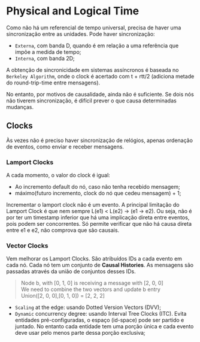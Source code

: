 # Physical and Logical Time

Como não há um referencial de tempo universal, precisa de haver uma sincronização entre as unidades. Pode haver sincronização:

- `Externa`, com banda D, quando é em relação a uma referência que impõe a medida de tempo;
- `Interna`, com banda 2D;

A obtenção de sincronicidade em sistemas assíncronos é baseada no `Berkeley Algorithm`, onde o clock é acertado com t + rtt/2 (adiciona metade do round-trip-time entre mensagens).

No entanto, por motivos de causalidade, ainda não é suficiente. Se dois nós não tiverem sincronização, é difícil prever o que causa determinadas mudanças.

## Clocks

Às vezes não é preciso haver sincronização de relógios, apenas ordenação de eventos, como enviar e receber mensagens.

### Lamport Clocks

A cada momento, o valor do clock é igual:
- Ao incremento default do nó, caso não tenha recebido mensagem;
- máximo(futuro incremento, clock do nó que cedeu mensagem) + 1;

Incrementar o lamport clock não é um evento. A principal limitação do Lamport Clock é que nem sempre L(e1) < L(e2) -> (e1 -> e2). Ou seja, não é por ter um timestamp inferior que há uma implicação direta entre eventos, pois podem ser concorrentes. Só permite verificar que não há causa direta entre e1 e e2, não comprova que são causais.

### Vector Clocks

Vem melhorar os Lamport Clocks. São atribuídos IDs a cada evento em cada nó. Cada nó tem um conjunto de **Causal Histories**. As mensagens são passadas através da união de conjuntos desses IDs.

> Node b, with [0, 1, 0] is receiving a message with [2, 0, 0] <br>
> We need to combine the two vectors and update b entry <br>
> Union([2, 0, 0],[0, 1, 0]) =  [2, 2, 2] <br>

- `Scaling` at the edge: usando Dotted Version Vectors (DVV);
- `Dynamic` concurrency degree: usando Interval Tree Clocks (ITC). Evita entidades pré-configuradas, o espaço (id-space) pode ser partido e juntado. No entanto cada entidade tem uma porção única e cada evento deve usar pelo menos parte dessa porção exclusiva;